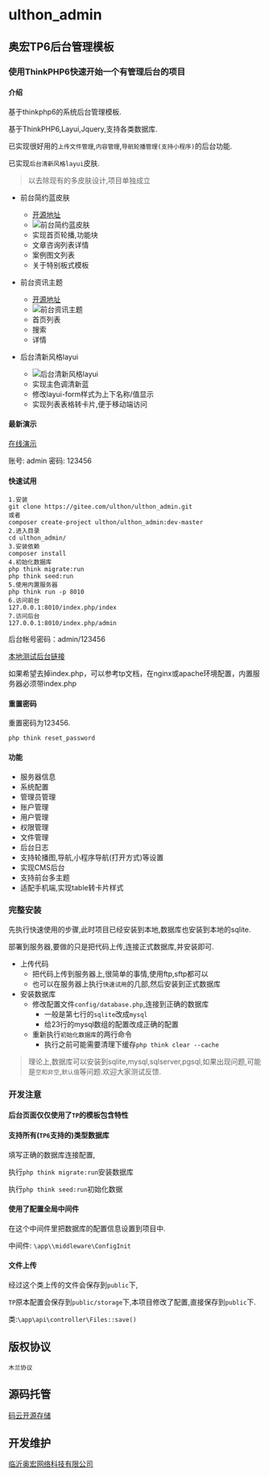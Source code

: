 
# ulthon_admin

## 奥宏TP6后台管理模板


### 使用ThinkPHP6快速开始一个有管理后台的项目

#### 介绍

基于thinkphp6的系统后台管理模板.

基于ThinkPHP6,Layui,Jquery,支持各类数据库.

已实现很好用的`上传文件管理`,`内容管理`,`导航轮播管理(支持小程序)`的后台功能.

已实现`后台清新风格layui`皮肤.

> 以去除现有的多皮肤设计,项目单独成立

- 前台简约蓝皮肤
  - [开源地址](https://gitee.com/ulthon/ulthon_site)
  - ![前台简约蓝皮肤](https://s1.ax1x.com/2020/04/19/JKY84s.md.png)
  - 实现首页轮播,功能块
  - 文章咨询列表详情
  - 案例图文列表
  - 关于特别板式模板

- 前台资讯主题
  - [开源地址](https://gitee.com/ulthon/ulthon_information)
  - ![前台资讯主题](https://s1.ax1x.com/2020/04/20/J1WwoF.md.png)
  - 首页列表
  - 搜索
  - 详情

- 后台清新风格layui
  - ![后台清新风格layui](https://s1.ax1x.com/2020/04/19/JKYz5j.md.png)
  - 实现主色调清新蓝
  - 修改layui-form样式为上下名称/值显示
  - 实现列表表格转卡片,便于移动端访问

#### 最新演示

[在线演示](http://ulthon-admin.ulthon.com/admin)

账号: admin 密码: 123456


#### 快速试用


    1.安装
    git clone https://gitee.com/ulthon/ulthon_admin.git
    或者
    composer create-project ulthon/ulthon_admin:dev-master
    2.进入目录
    cd ulthon_admin/
    3.安装依赖
    composer install
    4.初始化数据库
    php think migrate:run
    php think seed:run
    5.使用内置服务器
    php think run -p 8010
    6.访问前台
    127.0.0.1:8010/index.php/index
    7.访问后台
    127.0.0.1:8010/index.php/admin

后台帐号密码：admin/123456

[本地测试后台链接](/index.php/admin)

如果希望去掉index.php，可以参考tp文档，在nginx或apache环境配置，内置服务器必须带index.php


#### 重置密码

重置密码为123456.

```
php think reset_password
```

#### 功能

- 服务器信息
- 系统配置
- 管理员管理
- 账户管理
- 用户管理
- 权限管理
- 文件管理
- 后台日志
- 支持轮播图,导航,小程序导航(打开方式)等设置
- 实现CMS后台
- 支持前台多主题
- 适配手机端,实现table转卡片样式

### 完整安装

先执行快速使用的步骤,此时项目已经安装到本地,数据库也安装到本地的sqlite.

部署到服务器,要做的只是把代码上传,连接正式数据库,并安装即可.

- 上传代码
    - 把代码上传到服务器上,很简单的事情,使用ftp,sftp都可以
    - 也可以在服务器上执行`快速试用`的几部,然后安装到正式数据库
- 安装数据库
    - 修改配置文件`config/database.php`,连接到正确的数据库
        - 一般是第七行的`sqlite`改成`mysql`
        - 给23行的mysql数组的配置改成正确的配置
    - 重新执行`初始化数据库`的两行命令
        - 执行之前可能需要清理下缓存`php think clear --cache`

> 理论上,数据库可以安装到sqlite,mysql,sqlserver,pgsql,如果出现问题,可能是`空和非空`,`默认值`等问题.欢迎大家测试反馈.


### 开发注意

#### 后台页面仅仅使用了`TP`的模板包含特性


#### 支持所有(`TP6`支持的)类型数据库

填写正确的数据库连接配置,

执行`php think migrate:run`安装数据库

执行`php think seed:run`初始化数据

#### 使用了配置全局中间件


在这个中间件里把数据库的配置信息设置到项目中.

中间件: `\app\\middleware\ConfigInit`

#### 文件上传

经过这个类上传的文件会保存到`public`下,

`TP`原本配置会保存到`public/storage`下,本项目修改了配置,直接保存到`public`下.

类:`\app\api\controller\Files::save()`

## 版权协议

`木兰协议`

## 源码托管

[码云开源存储](https://gitee.com/ulthon/ulthon_admin)

## 开发维护

[临沂奥宏网络科技有限公司](http://ulthon.com)